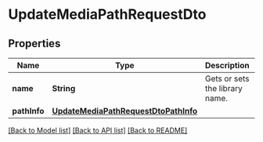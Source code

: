 # UpdateMediaPathRequestDto

## Properties
Name | Type | Description | Notes
------------ | ------------- | ------------- | -------------
**name** | **String** | Gets or sets the library name. | 
**pathInfo** | [**UpdateMediaPathRequestDtoPathInfo**](UpdateMediaPathRequestDtoPathInfo.md) |  | 

[[Back to Model list]](../README.md#documentation-for-models) [[Back to API list]](../README.md#documentation-for-api-endpoints) [[Back to README]](../README.md)


